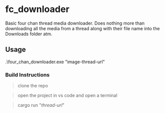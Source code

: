 # fc_downloader
Basic four chan thread media downloader. Does nothing more than downloading all the media from a thread along with their file name into the Downloads folder atm.


## Usage 
.\four_chan_downloader.exe "image-thread-url"

### Build Instructions
>clone the repo 

>open the project in vs code and open a terminal

>cargo run "*thread-url*"
